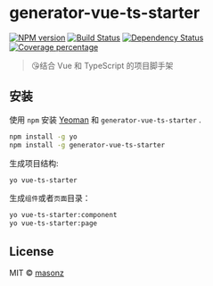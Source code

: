 # generator-vue-ts-starter
[![NPM version][npm-image]][npm-url] [![Build Status][travis-image]][travis-url] [![Dependency Status][daviddm-image]][daviddm-url] [![Coverage percentage][coveralls-image]][coveralls-url]
> 😘结合 Vue 和 TypeScript 的项目脚手架

## 安装

使用 `npm` 安装 [Yeoman](http://yeoman.io) 和 `generator-vue-ts-starter` .

```bash
npm install -g yo
npm install -g generator-vue-ts-starter
```

生成项目结构:

```bash
yo vue-ts-starter
```

生成`组件`或者`页面`目录：

```bash
yo vue-ts-starter:component
yo vue-ts-starter:page
```

## License

MIT © [masonz](home.masonz.pub)

[npm-image]: https://badge.fury.io/js/generator-vue-ts-starter.svg
[npm-url]: https://npmjs.org/package/generator-vue-ts-starter
[travis-image]: https://travis-ci.org/masonz/generator-vue-ts-starter.svg?branch=master
[travis-url]: https://travis-ci.org/masonz/generator-vue-ts-starter
[daviddm-image]: https://david-dm.org/masonz/generator-vue-ts-starter.svg?theme=shields.io
[daviddm-url]: https://david-dm.org/masonz/generator-vue-ts-starter
[coveralls-image]: https://coveralls.io/repos/masonz/generator-vue-ts-starter/badge.svg
[coveralls-url]: https://coveralls.io/r/masonz/generator-vue-ts-starter
